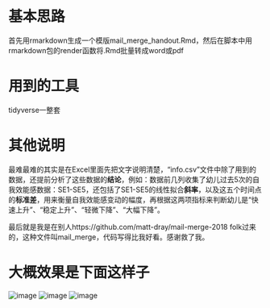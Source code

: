 # 基本思路
首先用rmarkdown生成一个模版mail_merge_handout.Rmd，然后在脚本中用rmarkdown包的render函数将.Rmd批量转成word或pdf

# 用到的工具
tidyverse一整套

# 其他说明
最难最难的其实是在Excel里面先把文字说明清楚，“info.csv”文件中除了用到的数据，还提前分析了这些数据的**结论**，例如：数据前几列收集了幼儿过去5次的自我效能感数据：SE1-SE5，还包括了SE1-SE5的线性拟合**斜率**，以及这五个时间点的**标准差**，用来衡量自我效能感变动的幅度，再根据这两项指标来判断幼儿是“快速上升”、“稳定上升”、“轻微下降”、“大幅下降”。

最后就是我是在别人https://github.com/matt-dray/mail-merge-2018 folk过来的，这种文件叫mail_merge，代码写得比我好看。感谢救了我。
# 大概效果是下面这样子
![image](https://github.com/linem7/Development-report/blob/master/images/1.png)
![image](https://github.com/linem7/Development-report/blob/master/images/2.png)
![image](https://github.com/linem7/Development-report/blob/master/images/3.png)
